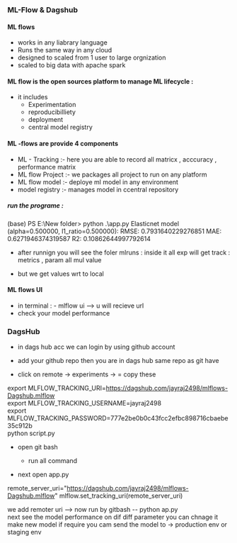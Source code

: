 ### ML-Flow & Dagshub

#### ML flows 
- works in any liabrary language 
- Runs the same way in any cloud 
- designed to scaled from 1 user to large orgnization 
- scaled to big  data with apache spark 

#### ML flow is the open sources platform to manage ML lifecycle :
- it includes 
    - Experimentation 
    - reproducibilliety 
    - deployment 
    - central model registry 

#### ML -flows are provide 4 components 
- ML - Tracking :- here you are able to record all matricx , acccuracy , performance matrix 
- ML flow Project :- we packages all project to run on any platform 
- ML flow model :- deploye ml model in any environment 
- model registry  :- manages model in ccentral repository 



##### run the programe :
(base) PS E:\New folder> python .\app.py
Elasticnet model (alpha=0.500000, l1_ratio=0.500000):
  RMSE: 0.7931640229276851
  MAE: 0.6271946374319587
  R2: 0.10862644997792614  

  - after runnign you will see the foler mlruns :
        inside it all exp will get track : 
        metrics , param all mul value 

  - but we get values wrt to local  


#### ML flows UI 

- in terminal : - mlflow ui  --> u will recieve url 
- check your model performance 



### DagsHub 

- in dags hub acc we can login by using github account 

- add your github repo then you are in dags hub same repo as git have 
- click on remote -> experiments -> = copy these 

export MLFLOW_TRACKING_URI=https://dagshub.com/jayraj2498/mlflows-Dagshub.mlflow \
export MLFLOW_TRACKING_USERNAME=jayraj2498 \
export MLFLOW_TRACKING_PASSWORD=777e2be0b0c43fcc2efbc898716cbaebe35c912b \
python script.py 

- open git bash 
    - run all command 

- next open app.py 

 remote_server_uri="https://dagshub.com/jayraj2498/mlflows-Dagshub.mlflow"
        mlflow.set_tracking_uri(remote_server_uri)

we add remoter uri --> now run by gitbash -- python ap.py        
next see the model performance on dif diff parameter 
you can chnage it make new model if require 
you cam send the model to -> production env or staging env 